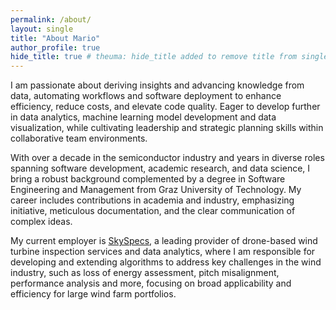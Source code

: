 ```yaml
---
permalink: /about/
layout: single
title: "About Mario"
author_profile: true
hide_title: true # theuma: hide_title added to remove title from single.html layout
---
```


I am passionate about deriving insights and advancing knowledge from data, automating workflows and software deployment to enhance efficiency, reduce costs, and elevate code quality. Eager to develop further in data analytics, machine learning model development and data visualization, while cultivating leadership and strategic planning skills within collaborative team environments.

With over a decade in the semiconductor industry and years in diverse roles spanning software development, academic research, and data science, I bring a robust background complemented by a degree in Software Engineering and Management from Graz University of Technology. My career includes contributions in academia and industry, emphasizing initiative, meticulous documentation, and the clear communication of complex ideas.

<!-- With over a decade in the semiconductor industry, a degree in Software Engineering and Management from Graz University of Technology and roles across software development, academic research, and data science, my career includes contributions in academia and industry, emphasizing initiative, meticulous documentation, and the clear communication of complex ideas. -->

My current employer is [SkySpecs](https://www.skyspecs.com), a leading provider of drone-based wind turbine inspection services and data analytics, where I am responsible for developing and extending algorithms to address key challenges in the wind industry, such as loss of energy assessment, pitch misalignment, performance analysis and more, focusing on broad applicability and efficiency for large wind farm portfolios.
